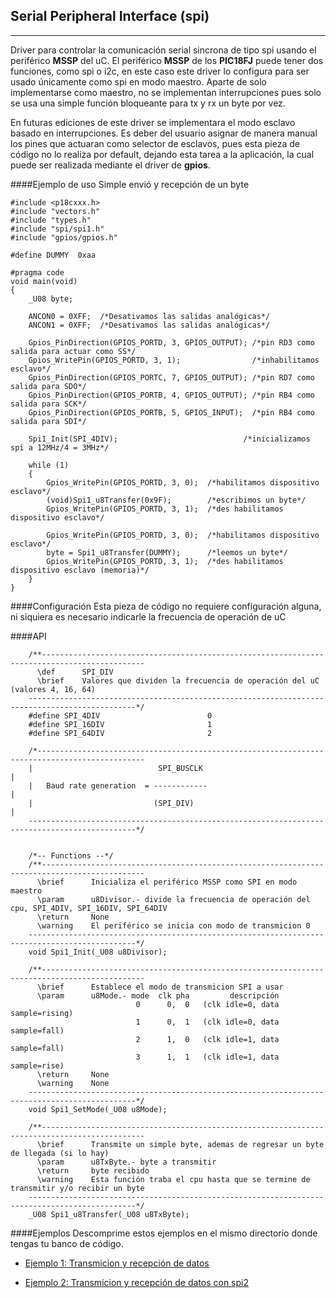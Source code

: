Serial Peripheral Interface (spi)
---------------------------------
-------------

Driver para controlar la comunicación serial sincrona de tipo spi usando el periférico **MSSP** del uC. El periférico **MSSP** de los **PIC18FJ** puede tener dos funciones, como spi o i2c, en este caso este driver lo configura para ser usado únicamente como spi en modo maestro. Aparte de solo implementarse como maestro, no se implementan interrupciones pues solo se usa una simple función bloqueante para tx y rx un byte por vez.

En futuras ediciones de este driver se implementara el modo esclavo basado en interrupciones. Es deber del usuario asignar de manera manual los pines que actuaran como selector de esclavos, pues esta pieza de código no lo realiza por default, dejando esta tarea a la aplicación, la cual puede ser realizada mediante el driver de **gpios**. 


####Ejemplo de uso
Simple envió y recepción de un byte
```
#include <p18cxxx.h>
#include "vectors.h"
#include "types.h"
#include "spi/spi1.h"
#include "gpios/gpios.h"

#define DUMMY  0xaa

#pragma code
void main(void)
{
    _U08 byte;

    ANCON0 = 0XFF;  /*Desativamos las salidas analógicas*/
    ANCON1 = 0XFF;  /*Desativamos las salidas analógicas*/

    Gpios_PinDirection(GPIOS_PORTD, 3, GPIOS_OUTPUT); /*pin RD3 como salida para actuar como SS*/
    Gpios_WritePin(GPIOS_PORTD, 3, 1);                /*inhabilitamos esclavo*/
    Gpios_PinDirection(GPIOS_PORTC, 7, GPIOS_OUTPUT); /*pin RD7 como salida para SDO*/
    Gpios_PinDirection(GPIOS_PORTB, 4, GPIOS_OUTPUT); /*pin RB4 como salida para SCK*/
    Gpios_PinDirection(GPIOS_PORTB, 5, GPIOS_INPUT);  /*pin RB4 como salida para SDI*/
    
    Spi1_Init(SPI_4DIV);                            /*inicializamos spi a 12MHz/4 = 3MHz*/
    
    while (1)
    {
        Gpios_WritePin(GPIOS_PORTD, 3, 0);  /*habilitamos dispositivo esclavo*/
        (void)Spi1_u8Transfer(0x9F);        /*escribimos un byte*/
        Gpios_WritePin(GPIOS_PORTD, 3, 1);  /*des habilitamos dispositivo esclavo*/

		Gpios_WritePin(GPIOS_PORTD, 3, 0);  /*habilitamos dispositivo esclavo*/
        byte = Spi1_u8Transfer(DUMMY);      /*leemos un byte*/
        Gpios_WritePin(GPIOS_PORTD, 3, 1);  /*des habilitamos dispositivo esclavo (memoria)*/
    }
}

```

####Configuración
Esta pieza de código no requiere configuración alguna, ni siquiera es necesario indicarle la frecuencia de operación de uC

####API
```
    /**--------------------------------------------------------------------------------------------- 
      \def      SPI_DIV
      \brief    Valores que dividen la frecuencia de operación del uC (valores 4, 16, 64)
    ----------------------------------------------------------------------------------------------*/ 
    #define SPI_4DIV                        0
    #define SPI_16DIV                       1
    #define SPI_64DIV                       2
    
    /*----------------------------------------------------------------------------------------------
    |                            SPI_BUSCLK                                                        |
    |   Baud rate generation  = ------------                                                       |
    |                           (SPI_DIV)                                                          |
    ----------------------------------------------------------------------------------------------*/
    
    
    /*-- Functions --*/
    /**---------------------------------------------------------------------------------------------    
      \brief      Inicializa el periférico MSSP como SPI en modo maestro
      \param	  u8Divisor.- divide la frecuencia de operación del cpu, SPI_4DIV, SPI_16DIV, SPI_64DIV
      \return     None
      \warning	  El periférico se inicia con modo de transmicion 0
    ----------------------------------------------------------------------------------------------*/
    void Spi1_Init(_U08 u8Divisor);
    
    /**---------------------------------------------------------------------------------------------
      \brief      Establece el modo de transmicion SPI a usar
      \param	  u8Mode.- mode  clk pha         descripción
                            0      0,  0   (clk idle=0, data sample=rising)
                            1      0,  1   (clk idle=0, data sample=fall)
                            2      1,  0   (clk idle=1, data sample=fall)
                            3      1,  1   (clk idle=1, data sample=rise)
      \return     None
      \warning	  None
    ----------------------------------------------------------------------------------------------*/
    void Spi1_SetMode(_U08 u8Mode);
    
    /**---------------------------------------------------------------------------------------------
      \brief      Transmite un simple byte, ademas de regresar un byte de llegada (si lo hay)
      \param	  u8TxByte.- byte a transmitir
      \return     byte recibido
      \warning	  Esta función traba el cpu hasta que se termine de transmitir y/o recibir un byte
    ----------------------------------------------------------------------------------------------*/
    _U08 Spi1_u8Transfer(_U08 u8TxByte);

```

####Ejemplos
Descomprime estos ejemplos en el mismo directorio donde tengas tu banco de código.

- [Ejemplo 1: Transmicion y recepción de datos][1]
- [Ejemplo 2: Transmicion y recepción de datos con spi2][2]


  [1]: http://www.hotboards.org/images/codigo/8bits/examples/spi1.zip
  [2]: http://www.hotboards.org/images/codigo/8bits/examples/spi2.zip

